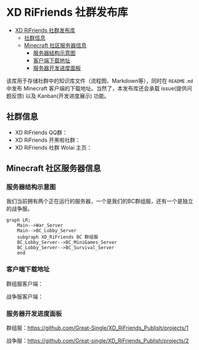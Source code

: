 # XD RiFriends 社群发布库

- [XD RiFriends 社群发布库](#xd-rifriends-社群发布库)
  - [社群信息](#社群信息)
  - [Minecraft 社区服务器信息](#minecraft-社区服务器信息)
    - [服务器结构示意图](#服务器结构示意图)
    - [客户端下载地址](#客户端下载地址)
    - [服务器开发进度面板](#服务器开发进度面板)

该库用于存储社群中的知识库文件（流程图、Markdown等），同时在 `README.md` 中发布 Minecraft 客户端的下载地址。当然了，本发布库还会承载 issue(提供问题反馈) 以及 Kanban(开发进度展示) 功能。

## 社群信息

- XD RiFriends QQ群：
- XD RiFriends 开黑啦社群：
- XD RiFriends 社群 Wolai 主页：

## Minecraft 社区服务器信息
### 服务器结构示意图

我们当前拥有两个正在运行的服务器，一个是我们的BC群组服，还有一个是独立的战争服。

```mermaid
graph LR;
    Main-->War_Server
    Main-->BC_Lobby_Server
    subgraph XD_RiFriends BC 群组服
    BC_Lobby_Server-->BC_MiniGames_Server
    BC_Lobby_Server-->BC_Survival_Server
    end
```
### 客户端下载地址

群组服客户端：

战争服客户端：

### 服务器开发进度面板

群组服：https://github.com/Great-Single/XD_RiFriends_Publish/projects/1

战争服：https://github.com/Great-single/XD_RiFriends_Publish/projects/2